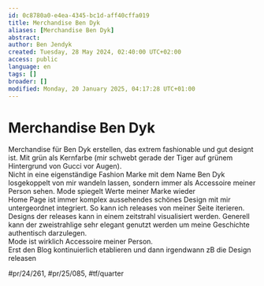 ```yaml
---
id: 0c8780a0-e4ea-4345-bc1d-aff40cffa019
title: Merchandise Ben Dyk
aliases: [Merchandise Ben Dyk]
abstract:
author: Ben Jendyk
created: Tuesday, 28 May 2024, 02:40:00 UTC+02:00
access: public
language: en
tags: []
broader: []
modified: Monday, 20 January 2025, 04:17:28 UTC+01:00
---
```


# Merchandise Ben Dyk

Merchandise für Ben Dyk erstellen, das extrem fashionable und gut designt ist. Mit grün als Kernfarbe (mir schwebt gerade der Tiger auf grünem Hintergrund von Gucci vor Augen).  
Nicht in eine eigenständige Fashion Marke mit dem Name Ben Dyk losgekoppelt von mir wandeln lassen, sondern immer als Accessoire meiner Person sehen. Mode spiegelt Werte meiner Marke wieder  
Home Page ist immer komplex aussehendes schönes Design mit mir untergeordnet integriert. So kann ich releases von meiner Seite iterieren. Designs der releases kann in einem zeitstrahl visualisiert werden. Generell kann der zweistrahlige sehr elegant genutzt werden um meine Geschichte authentisch darzulegen.  
Mode ist wirklich Accessoire meiner Person.  
Erst den Blog kontinuierlich etablieren und dann irgendwann zB die Design releasen


#pr/24/261, #pr/25/085, #tf/quarter